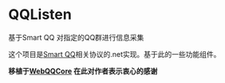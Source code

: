# QQListen
基于Smart QQ 对指定的QQ群进行信息采集

这个项目是[Smart QQ](http://w.qq.com/)相关协议的.net实现。基于此的一些功能组件。

**移植于[WebQQCore](https://github.com/huoshan12345/WebQQWeChat.git) 在此对作者表示衷心的感谢**  
